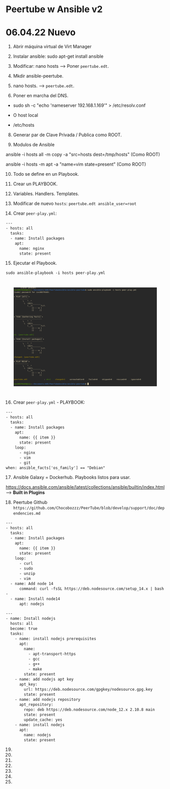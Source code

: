 # Peertube w Ansible v2

# 06.04.22 Nuevo



1. Abrir máquina virtual de Virt Manager

2. Instalar ansible: sudo apt-get install ansible

3. Modificar: nano hosts --> Poner `peertube.edt`.

4. Mkdir ansible-peertube.

5. nano hosts. --> `peertube.edt`.

6. Poner en marcha del DNS.

- sudo sh -c "echo 'nameserver 192.168.1.169'" > /etc/resolv.conf

- O host local

- /etc/hosts




8. Generar par de Clave Privada / Publica como ROOT.



9. Modulos de Ansible

ansible -i hosts all -m copy -a "src=hosts dest=/tmp/hosts" (Como ROOT)

ansible -i hosts -m apt -a "name=vim state=present" (Como ROOT)


10. Todo se define en un Playbook.

11. Crear un PLAYBOOK.

12. Variables. Handlers. Templates.

13. Modificar de nuevo `hosts`: `peertube.edt ansible_user=root`

14. Crear `peer-play.yml`:

```
---
- hosts: all
  tasks:
  - name: Install packages
    apt:
      name: nginx
      state: present

```

15. Ejecutar el Playbook.

```
sudo ansible-playbook -i hosts peer-play.yml
```

<div style="padding: 5%">
    <img src="./Photos/Ansible.png" />
</div>

16. Crear `peer-play.yml` - PLAYBOOK:

```
---
- hosts: all
  tasks:
  - name: Install packages
    apt:
      name: {{ item }}
      state: present
    loop:
      - nginx
      - vim
      - git
when: ansible_facts['os_family'] == "Debian"
```

17. Ansible Galaxy = Dockerhub. Playbooks listos para usar.

https://docs.ansible.com/ansible/latest/collections/ansible/builtin/index.html --> **Built in Plugins**

18. Peertube Github `https://github.com/Chocobozzz/PeerTube/blob/develop/support/doc/dependencies.md` 

```
---
- hosts: all
  tasks:
  - name: Install packages
    apt:
      name: {{ item }}
      state: present
    loop:
      - curl
      - sudo
      - unzip
      - vim
  - name: Add node 14
      command: curl -fsSL https://deb.nodesource.com/setup_14.x | bash -
  - name: Install node14
      apt: nodejs
```


```
---
- name: Install nodejs
  hosts: all
  become: true
  tasks:
    - name: install nodejs prerequisites
      apt:
        name:
          - apt-transport-https
          - gcc
          - g++
          - make
        state: present
    - name: add nodejs apt key
      apt_key:
        url: https://deb.nodesource.com/gpgkey/nodesource.gpg.key
        state: present
    - name: add nodejs repository
      apt_repository:
        repo: deb https://deb.nodesource.com/node_12.x 2.10.8 main
        state: present
        update_cache: yes
    - name: install nodejs
      apt:
        name: nodejs
        state: present
```
19. 

20. 

21. 

22. 

23. 

24. 

25. 